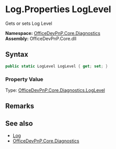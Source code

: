 # Log.Properties LogLevel
 Gets or sets Log Level   

**Namespace:** [OfficeDevPnP.Core.Diagnostics](OfficeDevPnP.Core.Diagnostics.md)  
**Assembly:** OfficeDevPnP.Core.dll  
## Syntax
```C#
public static LogLevel LogLevel { get; set; }
```

### Property Value
Type: [OfficeDevPnP.Core.Diagnostics.LogLevel](OfficeDevPnP.Core.Diagnostics.LogLevel.md)  

## Remarks
  
## See also
- [Log](OfficeDevPnP.Core.Diagnostics.Log.md) 
- [OfficeDevPnP.Core.Diagnostics](OfficeDevPnP.Core.Diagnostics.md) 
